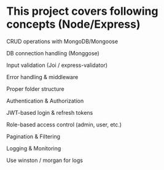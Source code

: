 # This project covers following concepts (Node/Express)
 CRUD operations with MongoDB/Mongoose

 DB connection handling  (Monggose)

 Input validation (Joi / express-validator)

 Error handling & middleware

 Proper folder structure

 Authentication & Authorization

JWT-based login & refresh tokens

Role-based access control (admin, user, etc.)   

Pagination & Filtering  

Logging & Monitoring

Use winston / morgan for logs
